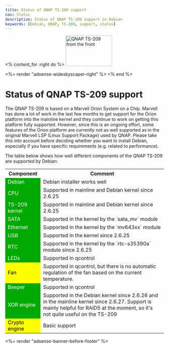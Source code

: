 ```yaml
---
title: Status of QNAP TS-209 support
nav: Status
description: Status of QNAP TS-209 support in Debian
keywords: [Debian, QNAP, TS-209, support, status]
---
```


<% content_for :right do %>
<img src = "../images/r_ts209_front.jpg" class="border" alt="QNAP TS-209 from the front" width="148" height="97" />

<%= render "adsense-wideskyscaper-right" %>
<% end %>

<h1>Status of QNAP TS-209 support</h1>

The QNAP TS-209 is based on a Marvell Orion System on a Chip.  Marvell has
done a lot of work in the last few months to get support for the Orion
platform into the mainline kernel and they continue to work on getting this
platform fully supported.  However, since this is an ongoing effort, some
features of the Orion platform are currently not as well supported as in
the original Marvell LSP (Linux Support Package) used by QNAP.  Please take
this into account before deciding whether you want to install Debian,
especially if you have specific requirements (e.g. related to performance).

The table below shows how well different components of the QNAP TS-209 are
supported by Debian:

<table>

<tr>
<th>Component</th>
<th>Comment</th>
</tr>

<tr>
<td style="color: white; background-color: #00AA00">Debian</td>
<td>Debian installer works well</td>
</tr>

<tr>
<td style="color: white; background-color: #00AA00">CPU</td>
<td>Supported in mainline and Debian kernel since 2.6.25</td>
</tr>

<tr>
<td style="color: white; background-color: #00AA00">TS-209 kernel</td>
<td>Supported in mainline and Debian kernel since 2.6.25</td>
</tr>

<tr>
<td style="color: white; background-color: #00AA00">SATA</td>
<td>Supported in the kernel by the `sata_mv` module</td>
</tr>

<tr>
<td style="color: white; background-color: #00AA00">Ethernet</td>
<td>Supported in the kernel by the `mv643xx` module</td>
</tr>

<tr>
<td style="color: white; background-color: #00AA00">USB</td>
<td>Supported in the kernel since 2.6.25</td>
</tr>

<tr>
<td style="color: white; background-color: #00AA00">RTC</td>
<td>Supported in the kernel by the `rtc-s35390a` module since 2.6.25</td>
</tr>

<tr>
<td style="color: white; background-color: #00AA00">LEDs</td>
<td>Supported in qcontrol</td>
</tr>

<tr>
<td style="color: black; background-color: #FFFF00">Fan</td>
<td>Supported in qcontrol, but there is no automatic regulation of
the fan based on the current temperature.</td>
</tr>

<tr>
<td style="color: white; background-color: #00AA00">Beeper</td>
<td>Supported in qcontrol</td>
</tr>

<tr>
<td style="color: white; background-color: #00AA00">XOR engine</td>
<td>Supported in the Debian kernel since 2.6.26 and in the mainline
kernel since 2.6.27.  Support is mainly helpful for RAID5 at the
moment, so it's not quite useful on the TS-209</td>
</tr>

<tr>
<td style="color: black; background-color: #FFFF00">Crypto engine</td>
<td>Basic support</td>
</tr>

</table>

<div class="bbf">
<%= render "adsense-banner-before-footer" %>
</div>

